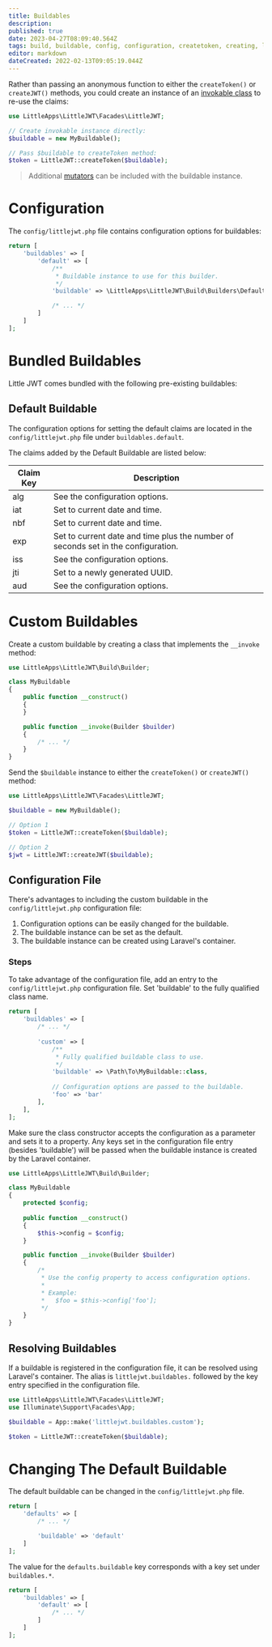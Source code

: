```yaml
---
title: Buildables
description: 
published: true
date: 2023-04-27T08:09:40.564Z
tags: build, buildable, config, configuration, createtoken, creating, littlejwt.php, resolving, custom buildable, default buildable
editor: markdown
dateCreated: 2022-02-13T09:05:19.044Z
---
```


Rather than passing an anonymous function to either the ``createToken()`` or ``createJWT()`` methods, you could create an instance of an [invokable class](https://www.php.net/manual/en/language.oop5.magic.php#object.invoke) to re-use the claims:

```php
use LittleApps\LittleJWT\Facades\LittleJWT;

// Create invokable instance directly:
$buildable = new MyBuildable();

// Pass $buildable to createToken method:
$token = LittleJWT::createToken($buildable);
```

 > Additional [mutators](https://docs.getlittlejwt.com/en/mutating-claims#h-2-buildable-class) can be included with the buildable instance.

# Configuration

The ``config/littlejwt.php`` file contains configuration options for buildables:

```php
return [
    'buildables' => [
        'default' => [
            /**
             * Buildable instance to use for this builder.
             */
            'buildable' => \LittleApps\LittleJWT\Build\Builders\DefaultBuilder::class,

            /* ... */
        ]
    ]
];
```

# Bundled Buildables

Little JWT comes bundled with the following pre-existing buildables:

## Default Buildable

The configuration options for setting the default claims are located in the ``config/littlejwt.php`` file under ``buildables.default``.

The claims added by the Default Buildable are listed below:

| Claim Key  | Description |
| ---------- | ------------- |
| alg        | See the configuration options.  |
| iat        | Set to current date and time.  |
| nbf        | Set to current date and time.  |
| exp        | Set to current date and time plus the number of seconds set in the configuration.  |
| iss        | See the configuration options.  |
| jti        | Set to a newly generated UUID.  |
| aud        | See the configuration options.  |

# Custom Buildables

Create a custom buildable by creating a class that implements the ``__invoke`` method:


```php
use LittleApps\LittleJWT\Build\Builder;

class MyBuildable
{
    public function __construct()
    {
    }

    public function __invoke(Builder $builder)
    {
        /* ... */
    }
}
```

Send the ``$buildable`` instance to either the ``createToken()`` or ``createJWT()`` method:

```php
use LittleApps\LittleJWT\Facades\LittleJWT;

$buildable = new MyBuildable();

// Option 1
$token = LittleJWT::createToken($buildable);

// Option 2
$jwt = LittleJWT::createJWT($buildable);
```

## Configuration File

There's advantages to including the custom buildable in the ``config/littlejwt.php`` configuration file:

 1. Configuration options can be easily changed for the buildable.
 2. The buildable instance can be set as the default. 
 3. The buildable instance can be created using Laravel's container.

### Steps
 
To take advantage of the configuration file, add an entry to the ``config/littlejwt.php`` configuration file. Set 'buildable' to the fully qualified class name.


```php
return [
    'buildables' => [
        /* ... */
        
        'custom' => [
            /**
             * Fully qualified buildable class to use.
             */
            'buildable' => \Path\To\MyBuildable::class,
            
            // Configuration options are passed to the buildable.
            'foo' => 'bar'
        ],
    ],
];
```

Make sure the class constructor accepts the configuration as a parameter and sets it to a property. Any keys set in the configuration file entry (besides 'buildable') will be passed when the buildable instance is created by the Laravel container.

```php
use LittleApps\LittleJWT\Build\Builder;

class MyBuildable
{
    protected $config;
    
    public function __construct()
    {
        $this->config = $config;
    }

    public function __invoke(Builder $builder)
    {
        /*
         * Use the config property to access configuration options.
         * 
         * Example:
         *   $foo = $this->config['foo'];
         */
    }
}
```

## Resolving Buildables

If a buildable is registered in the configuration file, it can be resolved using Laravel's container. The  alias is ``littlejwt.buildables.`` followed by the key entry specified in the configuration file.

```php
use LittleApps\LittleJWT\Facades\LittleJWT;
use Illuminate\Support\Facades\App;

$buildable = App::make('littlejwt.buildables.custom');

$token = LittleJWT::createToken($buildable);
```

# Changing The Default Buildable

The default buildable can be changed in the ``config/littlejwt.php`` file.

```php
return [
    'defaults' => [
        /* ... */

        'buildable' => 'default'
    ]
];
```

The value for the ``defaults.buildable`` key corresponds with a key set under ``buildables.*``.

```php
return [
    'buildables' => [
        'default' => [
            /* ... */
        ]
    ]
];
```
